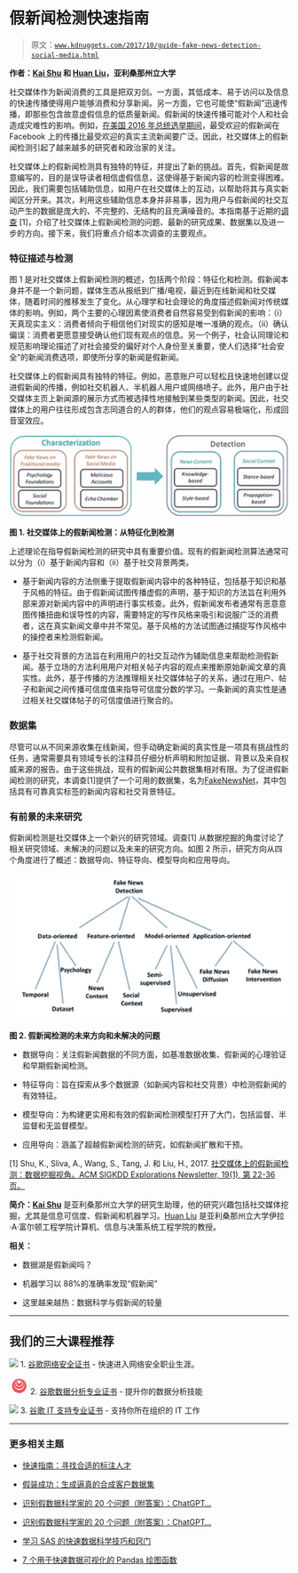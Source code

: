 # 假新闻检测快速指南

> 原文：[`www.kdnuggets.com/2017/10/guide-fake-news-detection-social-media.html`](https://www.kdnuggets.com/2017/10/guide-fake-news-detection-social-media.html)

**作者：[Kai Shu](http://www.public.asu.edu/~skai2/) 和 [Huan Liu](http://www.public.asu.edu/~huanliu/)，亚利桑那州立大学**

社交媒体作为新闻消费的工具是把双刃剑。一方面，其低成本、易于访问以及信息的快速传播使得用户能够消费和分享新闻。另一方面，它也可能使“假新闻”迅速传播，即那些包含故意虚假信息的低质量新闻。假新闻的快速传播可能对个人和社会造成灾难性的影响。例如，[在美国 2016 年总统选举期间](https://www.buzzfeed.com/craigsilverman/viral-fake-election-news-outperformed-real-news-on-facebook?utm&utm_term=.xcGkVBNoxk#.wwwqW6rpmq)，最受欢迎的假新闻在 Facebook 上的传播比最受欢迎的真实主流新闻要广泛。因此，社交媒体上的假新闻检测引起了越来越多的研究者和政治家的关注。

社交媒体上的假新闻检测具有独特的特征，并提出了新的挑战。首先，假新闻是故意编写的，目的是误导读者相信虚假信息，这使得基于新闻内容的检测变得困难。因此，我们需要包括辅助信息，如用户在社交媒体上的互动，以帮助将其与真实新闻区分开来。其次，利用这些辅助信息本身并非易事，因为用户与假新闻的社交互动产生的数据是庞大的、不完整的、无结构的且充满噪音的。本指南基于近期的[调查](http://dl.acm.org/citation.cfm?id=3137600) [1]，介绍了社交媒体上假新闻检测的问题、最新的研究成果、数据集以及进一步的方向。接下来，我们将重点介绍本次调查的主要观点。

### 特征描述与检测

图 1 是对社交媒体上假新闻检测的概述，包括两个阶段：特征化和检测。假新闻本身并不是一个新问题，媒体生态从报纸到广播/电视，最近到在线新闻和社交媒体，随着时间的推移发生了变化。从心理学和社会理论的角度描述假新闻对传统媒体的影响。例如，两个主要的心理因素使消费者自然容易受到假新闻的影响：（i）天真现实主义：消费者倾向于相信他们对现实的感知是唯一准确的观点。（ii）确认偏误：消费者更愿意接受确认他们现有观点的信息。另一个例子，社会认同理论和规范影响理论描述了对社会接受的偏好对个人身份至关重要，使人们选择“社会安全”的新闻消费选项，即使所分享的新闻是假新闻。

社交媒体上的假新闻具有独特的特征。例如，恶意账户可以轻松且快速地创建以促进假新闻的传播，例如社交机器人、半机器人用户或网络喷子。此外，用户由于社交媒体主页上新闻源的展示方式而被选择性地接触到某些类型的新闻。因此，社交媒体上的用户往往形成包含志同道合的人的群体，他们的观点容易极端化，形成回音室效应。

![假新闻，从特征化到检测](img/af50cf90676dfec9aa0f1b64291b93cd.png)

**图 1\. 社交媒体上的假新闻检测：从特征化到检测**

上述理论在指导假新闻检测的研究中具有重要价值。现有的假新闻检测算法通常可以分为（i）基于新闻内容和（ii）基于社交背景两类。

+   基于新闻内容的方法侧重于提取假新闻内容中的各种特征，包括基于知识和基于风格的特征。由于假新闻试图传播虚假的声明，基于知识的方法旨在利用外部来源对新闻内容中的声明进行事实核查。此外，假新闻发布者通常有恶意意图传播扭曲和误导性的内容，需要特定的写作风格来吸引和说服广泛的消费者，这在真实新闻文章中并不常见。基于风格的方法试图通过捕捉写作风格中的操控者来检测假新闻。

+   基于社交背景的方法旨在利用用户的社交互动作为辅助信息来帮助检测假新闻。基于立场的方法利用用户对相关帖子内容的观点来推断原始新闻文章的真实性。此外，基于传播的方法推理相关社交媒体帖子的关系，通过在用户、帖子和新闻之间传播可信度值来指导可信度分数的学习。一条新闻的真实性是通过相关社交媒体帖子的可信度值进行聚合的。

### 数据集

尽管可以从不同来源收集在线新闻，但手动确定新闻的真实性是一项具有挑战性的任务，通常需要具有领域专长的注释员仔细分析声明和附加证据、背景以及来自权威来源的报告。由于这些挑战，现有的假新闻公共数据集相对有限。为了促进假新闻检测的研究，本调查[1]提供了一个可用的数据集，名为[FakeNewsNet](https://github.com/KaiDMML/FakeNewsNet)，其中包括具有可靠真实标签的新闻内容和社交背景特征。

### 有前景的未来研究

假新闻检测是社交媒体上一个新兴的研究领域。调查[1] 从数据挖掘的角度讨论了相关研究领域、未解决的问题以及未来的研究方向。如图 2 所示，研究方向从四个角度进行了概述：数据导向、特征导向、模型导向和应用导向。

![假新闻检测的未来方向和未解决的问题](img/3a7e5efeba903c8e9191ac394f672cd3.png)

**图 2\. 假新闻检测的未来方向和未解决的问题**

+   数据导向：关注假新闻数据的不同方面，如基准数据收集、假新闻的心理验证和早期假新闻检测。

+   特征导向：旨在探索从多个数据源（如新闻内容和社交背景）中检测假新闻的有效特征。

+   模型导向：为构建更实用和有效的假新闻检测模型打开了大门，包括监督、半监督和无监督模型。

+   应用导向：涵盖了超越假新闻检测的研究，如假新闻扩散和干预。

[1] Shu, K., Sliva, A., Wang, S., Tang, J. 和 Liu, H., 2017\. [社交媒体上的假新闻检测：数据挖掘视角。ACM SIGKDD Explorations Newsletter, 19(1), 第 22-36 页。](http://dl.acm.org/citation.cfm?id=3137600)

**简介：[Kai Shu](http://www.public.asu.edu/~skai2/)** 是亚利桑那州立大学的研究生助理，他的研究兴趣包括社交媒体挖掘，尤其是信息可信度、假新闻和机器学习。[Huan Liu](http://www.public.asu.edu/~huanliu/) 是亚利桑那州立大学伊拉·A·富尔顿工程学院计算机、信息与决策系统工程学院的教授。

**相关：**

+   数据湖是假新闻吗？

+   机器学习以 88%的准确率发现“假新闻”

+   这里越来越热：数据科学与假新闻的较量

* * *

## 我们的三大课程推荐

![](img/0244c01ba9267c002ef39d4907e0b8fb.png) 1\. [谷歌网络安全证书](https://www.kdnuggets.com/google-cybersecurity) - 快速进入网络安全职业生涯。

![](img/e225c49c3c91745821c8c0368bf04711.png) 2\. [谷歌数据分析专业证书](https://www.kdnuggets.com/google-data-analytics) - 提升你的数据分析技能

![](img/0244c01ba9267c002ef39d4907e0b8fb.png) 3\. [谷歌 IT 支持专业证书](https://www.kdnuggets.com/google-itsupport) - 支持你所在组织的 IT 工作

* * *

### 更多相关主题

+   [快速指南：寻找合适的标注人才](https://www.kdnuggets.com/2022/04/quick-guide-find-right-minds-annotation.html)

+   [假装成功：生成逼真的合成客户数据集](https://www.kdnuggets.com/2022/01/fake-realistic-synthetic-customer-datasets-projects.html)

+   [识别假数据科学家的 20 个问题（附答案）：ChatGPT…](https://www.kdnuggets.com/2023/01/20-questions-detect-fake-data-scientists-chatgpt-1.html)

+   [识别假数据科学家的 20 个问题（附答案）：ChatGPT…](https://www.kdnuggets.com/2023/02/20-questions-detect-fake-data-scientists-chatgpt-2.html)

+   [学习 SAS 的快速数据科学技巧和窍门](https://www.kdnuggets.com/2022/05/sas-quick-data-science-tips-tricks-learn.html)

+   [7 个用于快速数据可视化的 Pandas 绘图函数](https://www.kdnuggets.com/7-pandas-plotting-functions-for-quick-data-visualization)
